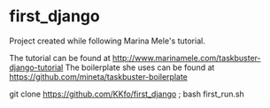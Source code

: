 # first_django
Project created while following Marina Mele's tutorial.

The tutorial can be found at http://www.marinamele.com/taskbuster-django-tutorial
The boilerplate she uses can be found at https://github.com/mineta/taskbuster-boilerplate

git clone https://github.com/KKfo/first_django ; bash first_run.sh